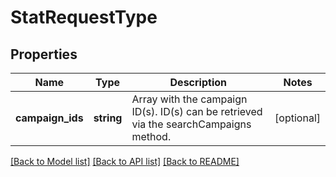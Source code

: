 # StatRequestType

## Properties
Name | Type | Description | Notes
------------ | ------------- | ------------- | -------------
**campaign_ids** | **string** | Array with the campaign ID(s).  ID(s) can be retrieved via the searchCampaigns method. | [optional] 

[[Back to Model list]](../README.md#documentation-for-models) [[Back to API list]](../README.md#documentation-for-api-endpoints) [[Back to README]](../README.md)

